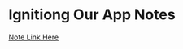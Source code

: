 # Ignitiong Our App Notes

[Note Link Here](https://www.notion.so/Igniting-Our-App-bb2f08072efc442e855c7d4c49cc6dd1?pvs=4)